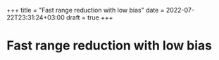 +++
title = "Fast range reduction with low bias"
date = 2022-07-22T23:31:24+03:00
draft = true
+++

# Fast range reduction with low bias
